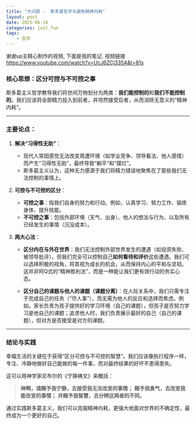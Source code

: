 ```yaml
---
title: "大问题 -  斯多葛哲学与避免精神内耗"
layout: post
date: 2025-06-18
categories: just_fun
tags:
    - 哲学
---
```


谢谢up主精心制作的视频, 下面是我的笔记.
视频链接
https://www.youtube.com/watch?v=UcJ6ZCj335A&t=81s


### 核心思想：区分可控与不可控之事

斯多葛主义哲学教导我们将世间万物划分为两类：**我们能控制的**和**我们不能控制的**。我们应该将全部精力投入到前者，并坦然接受后者，从而消除无意义的“精神内耗”。

---

### 主要论点：

1.  **解决“习得性无助”**：
    * 现代人常因感觉无法改变周遭环境（如学业竞争、领导看法、他人感情）而产生“习得性无助”，最终导致“躺平”和“摆烂”。
    * 斯多葛主义认为，这种无力感源于我们将精力错误地聚焦在了那些我们无法控制的事情上。

2.  **可控与不可控的区分**：
    * **可控之事**：指我们自身的努力和行动。例如，认真学习、努力工作、锻炼身体、提升技能。
    * **不可控之事**：包括外部环境（天气、出身）、他人的想法与行为、以及所有已经发生的事情（沉没成本）。

3.  **两大心法**：

    * **区分内在与外在世界**：我们无法控制外部世界发生的遭遇（如投资失败、被领导批评），但我们完全可以控制自己**如何看待和评价**这些遭遇。我们可以选择积极的视角，将其视为成长的机会，从而保持内心的平和与坚韧。这并非阿Q式的“精神胜利法”，而是一种能让我们更有效行动的务实心态。

    * **区分自己的课题与他人的课题（课题分离）**：在人际关系中，我们只需专注于完成自己的任务（“尽人事”），而无需为他人的反应和选择而焦虑。例如，家长负责为孩子提供好的学习环境（自己的课题），但孩子是否努力学习是他自己的课题；追求他人时，我们负责展示最好的自己（自己的课题），但对方是否接受是对方的课题。

---

### 结论与实践

幸福生活的关键在于获得“区分可控与不可控的智慧”。我们应该像执行程序一样，专注、冷静地做好自己能做的每一件事，而对最终结果的好坏不患得患失。

这可以用神学家尼布尔的《宁静祷文》来概括：
> **神啊，请赐予我宁静，去接受我无法改变的事情；**
> **赐予我勇气，去改变我能改变的事情；**
> **并赐予我智慧，去分辨这两者的不同。**

通过实践斯多葛主义，我们可以克服精神内耗，更强大地面对世界的不确定性，最终成为一个更好的自己。